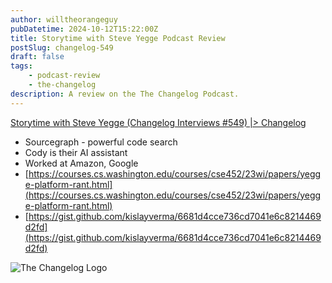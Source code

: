 ```yaml
---
author: willtheorangeguy
pubDatetime: 2024-10-12T15:22:00Z
title: Storytime with Steve Yegge Podcast Review
postSlug: changelog-549
draft: false
tags:
    - podcast-review
    - the-changelog
description: A review on the The Changelog Podcast.
---
```


[Storytime with Steve Yegge (Changelog Interviews #549) |> Changelog](https://changelog.com/podcast/549)

- Sourcegraph - powerful code search
- Cody is their AI assistant
- Worked at Amazon, Google
- [https://courses.cs.washington.edu/courses/cse452/23wi/papers/yegge-platform-rant.html](https://courses.cs.washington.edu/courses/cse452/23wi/papers/yegge-platform-rant.html)
- [https://gist.github.com/kislayverma/6681d4cce736cd7041e6c8214469d2fd](https://gist.github.com/kislayverma/6681d4cce736cd7041e6c8214469d2fd)

![The Changelog Logo](https://is1-ssl.mzstatic.com/image/thumb/Podcasts123/v4/b5/b1/43/b5b14333-7cbe-123d-c444-0204e5d08102/mza_311421542997449775.png/300x300bb.webp)
